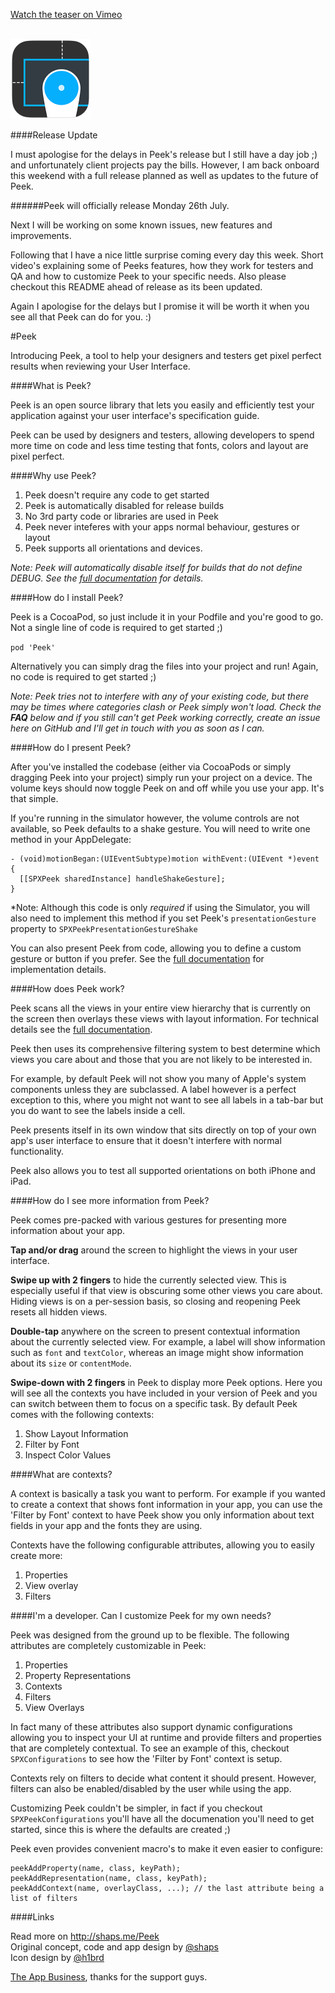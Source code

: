 <a href="https://vimeo.com/98871620">Watch the teaser on Vimeo</a>
<br />
<br />

<img src="peek256.png" width="128px" height="128px" />

####Release Update

I must apologise for the delays in Peek's release but I still have a day job ;) and unfortunately client projects pay the bills. However, I am back onboard this weekend with a full release planned as well as updates to the future of Peek.

######Peek will officially release Monday 26th July.

Next I will be working on some known issues, new features and improvements.

Following that I have a nice little surprise coming every day this week. Short video's explaining some of Peeks features, how they work for testers and QA and how to customize Peek to your specific needs. Also please checkout this README ahead of release as its been updated.

Again I apologise for the delays but I promise it will be worth it when you see all that Peek can do for you. :)

#Peek

Introducing Peek, a tool to help your designers and testers get pixel perfect results when reviewing your User Interface.

####What is Peek?

Peek is an open source library that lets you easily and efficiently test your application against your user interface's specification guide.

Peek can be used by designers and testers, allowing developers to spend more time on code and less time testing that fonts, colors and layout are pixel perfect.

####Why use Peek?

1. Peek doesn't require any code to get started
2. Peek is automatically disabled for release builds
3. No 3rd party code or libraries are used in Peek
4. Peek never inteferes with your apps normal behaviour, gestures or layout
5. Peek supports all orientations and devices.

*Note: Peek will automatically disable itself for builds that do not define DEBUG. See the [full documentation][docs] for details.*

####How do I install Peek?

Peek is a CocoaPod, so just include it in your Podfile and you're good to go. 
Not a single line of code is required to get started ;)

`pod 'Peek'`

Alternatively you can simply drag the files into your project and run! 
Again, no code is required to get started ;)

*Note: Peek tries not to interfere with any of your existing code, but there may be times where categories clash or Peek simply won't load. Check the **FAQ** below and if you still can't get Peek working correctly, create an issue here on GitHub and I'll get in touch with you as soon as I can.* 

####How do I present Peek?

After you've installed the codebase (either via CocoaPods or simply dragging Peek into your project) simply run your project on a device. The volume keys should now toggle Peek on and off while you use your app. It's that simple.

If you're running in the simulator however, the volume controls are not available, so Peek defaults to a shake gesture. You will need to write one method in your AppDelegate:

````objc
- (void)motionBegan:(UIEventSubtype)motion withEvent:(UIEvent *)event
{
  [[SPXPeek sharedInstance] handleShakeGesture];
}
````

*Note: Although this code is only _required_ if using the Simulator, you will also need to implement this method if you set Peek's `presentationGesture` property to `SPXPeekPresentationGestureShake`

You can also present Peek from code, allowing you to define a custom gesture or button if you prefer. See the [full documentation][docs] for implementation details.

####How does Peek work?

Peek scans all the views in your entire view hierarchy that is currently on the screen then overlays these views with layout information. For technical details see the [full documentation][docs].

Peek then uses its comprehensive filtering system to best determine which views you care about and those that you are not likely to be interested in.

For example, by default Peek will not show you many of Apple's system components unless they are subclassed. A label however is a perfect exception to this, where you might not want to see all labels in a tab-bar but you do want to see the labels inside a cell.

Peek presents itself in its own window that sits directly on top of your own app's user interface to ensure that it doesn't interfere with normal functionality.

Peek also allows you to test all supported orientations on both iPhone and iPad.

####How do I see more information from Peek?

Peek comes pre-packed with various gestures for presenting more information about your app.

__Tap and/or drag__ around the screen to highlight the views in your user interface.

__Swipe up with 2 fingers__ to hide the currently selected view. This is especially useful if that view is obscuring some other views you care about. Hiding views is on a per-session basis, so closing and reopening Peek resets all hidden views.

__Double-tap__ anywhere on the screen to present contextual information about the currently selected view. For example, a label will show information such as `font` and `textColor`, whereas an image might show information about its `size` or `contentMode`.

__Swipe-down with 2 fingers__ in Peek to display more Peek options. Here you will see all the contexts you have included in your version of Peek and you can switch between them to focus on a specific task. By default Peek comes with the following contexts:

1. Show Layout Information
2. Filter by Font
3. Inspect Color Values

####What are contexts?

A context is basically a task you want to perform. For example if you wanted to create a context that shows font information in your app, you can use the 'Filter by Font' context to have Peek show you only information about text fields in your app and the fonts they are using. 

Contexts have the following configurable attributes, allowing you to easily create more:

1. Properties
2. View overlay
3. Filters

####I'm a developer. Can I customize Peek for my own needs?

Peek was designed from the ground up to be flexible. The following attributes are completely customizable in Peek:

1. Properties
2. Property Representations
3. Contexts
4. Filters
5. View Overlays

In fact many of these attributes also support dynamic configurations allowing you to inspect your UI at runtime and provide filters and properties that are completely contextual. To see an example of this, checkout `SPXConfigurations` to see how the 'Filter by Font' context is setup.

Contexts rely on filters to decide what content it should present. However, filters can also be enabled/disabled by the user while using the app.

Customizing Peek couldn't be simpler, in fact if you checkout `SPXPeekConfigurations` you'll have all the documenation you'll need to get started, since this is where the defaults are created ;)

Peek even provides convenient macro's to make it even easier to configure:

```objc
peekAddProperty(name, class, keyPath);
peekAddRepresentation(name, class, keyPath);
peekAddContext(name, overlayClass, ...); // the last attribute being a list of filters
```

####Links

Read more on <a href="http://shaps.me/Peek">http://shaps.me/Peek</a>
<br />Original concept, code and app design by [@shaps][shaps]
<br />Icon design by [@h1brd][marco]

[The App Business][tab], thanks for the support guys.



[docs]: http://no_docs_url_yet
[shaps]: http://twitter.com/shaps "Shaps on Twitter"
[marco]: http://twitter.com/h1brd "Marco on Twitter"
[tab]: http://theappbusiness.com
